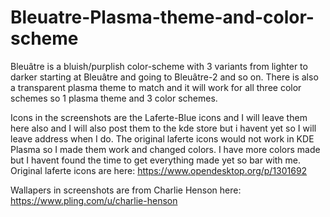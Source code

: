 # Bleuatre-Plasma-theme-and-color-scheme
Bleuâtre is a bluish/purplish color-scheme with 3 variants from lighter to darker starting at Bleuâtre and going to Bleuâtre-2 and so on. 
There is also a transparent plasma theme to match and it will work for all three color schemes so 1 plasma theme and 3 color schemes.

Icons in the screenshots are the Laferte-Blue icons and I will leave them here also and I will also post them to the kde store but i havent yet so I will leave address when I do. The original laferte icons would not work in KDE Plasma so I made them work and changed colors.
I have more colors made but I havent found the time to get everything made yet so bar with me.
Original laferte icons are here:
https://www.opendesktop.org/p/1301692

Wallapers in screenshots are from Charlie Henson here:
https://www.pling.com/u/charlie-henson
